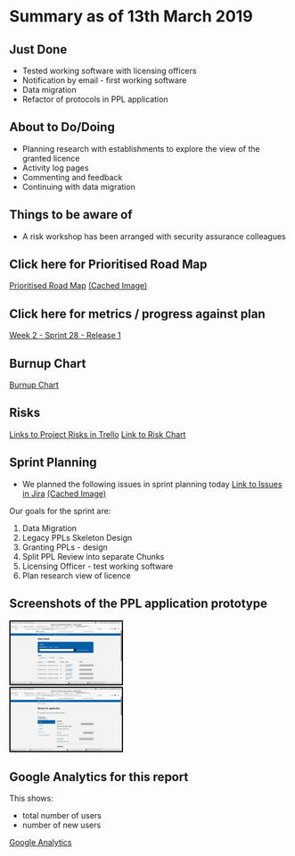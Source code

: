 # Summary as of 13th March 2019 

## Just Done
* Tested working software with licensing officers
* Notification by email - first working software
* Data migration
* Refactor of protocols in PPL application

## About to Do/Doing
* Planning research with establishments to explore the view of the granted licence
* Activity log pages 
* Commenting and feedback
* Continuing with data migration

## Things to be aware of
* A risk workshop has been arranged with security assurance colleagues
 
## Click here for Prioritised Road Map
[Prioritised Road Map](https://trello.com/b/p7x9hbPV/prioritised-roadmap)    [\(Cached Image\)](graphs/ASLRoadMap13032019.jpg)

## Click here for metrics / progress against plan
[Week 2 - Sprint 28 - Release 1](graphs/progress13032019.png)

## Burnup Chart

[Burnup Chart](burnup13032019.md)

## Risks
[Links to Project Risks in Trello](https://trello.com/b/VuFuCL7t/risk-register-and-kpis-asl-delivery) 
[Link to Risk Chart](graphs/risk13032019.png)

## Sprint Planning
* We planned the following issues in sprint planning today [Link to Issues in Jira](https://jira.digital.homeoffice.gov.uk/secure/RapidBoard.jspa?rapidView=261)    [\(Cached Image\)](graphs/sprint13032019.png)

Our goals for the sprint are:
1. Data Migration
2. Legacy PPLs Skeleton Design 
3. Granting PPLs - design 
4. Split PPL Review into separate Chunks  
5. Licensing Officer - test working software 
6. Plan research view of licence

## Screenshots of the PPL application prototype
<a href="graphs/proto1_13032019.png"><img src="graphs/proto1_13032019.png" alt="HTML5 Icon" width="200" style="border:2px solid black"></a>
<br>
<a href="graphs/proto2_13032019.png"><img src="graphs/proto2_13032019.png" alt="HTML5 Icon" width="200" style="border:2px solid black"></a>
<br>

## Google Analytics for this report

This shows:
* total number of users
* number of new users

[Google Analytics](graphs/GA13032019.jpg)

